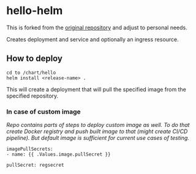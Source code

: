 # hello-helm

This is forked from the [original repository](https://github.com/open-toolchain/hello-helm) and adjust to personal needs.

Creates deployment and service and optionally an ingress resource.

## How to deploy

```
cd to /chart/hello
helm install <release-name> .
```

This will create a deployment that will pull the specified image from the specified repository.

### In case of custom image

_Repo contains parts of steps to deploy custom image as well. To do that create Docker registry and push built image to that (might create CI/CD pipeline). But default image is sufficient for current use cases of testing._

```
imagePullSecrets:
- name: {{ .Values.image.pullSecret }}
```

```
pullSecret: regsecret
```
